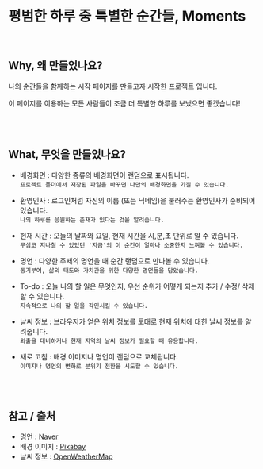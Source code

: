 # 평범한 하루 중 특별한 순간들, Moments

<br/>

## Why, 왜 만들었나요?

나의 순간들을 함께하는 시작 페이지를 만들고자 시작한 프로젝트 입니다.  

이 페이지를 이용하는 모든 사람들이 조금 더 특별한 하루를 보냈으면 좋겠습니다!

<br />
<br />

## What, 무엇을 만들었나요?
- 배경화면 : 다양한 종류의 배경화면이 랜덤으로 표시됩니다.  
`프로젝트 폴더에서 저장된 파일을 바꾸면 나만의 배경화면을 가질 수 있습니다.`

- 환영인사 : 로그인처럼 자신의 이름 (또는 닉네임)을 불러주는 환영인사가 준비되어 있습니다.  
`나의 하루를 응원하는 존재가 있다는 것을 알려줍니다.`

- 현재 시간 : 오늘의 날짜와 요일, 현재 시간을 시,분,초 단위로 알 수 있습니다.  
`무심코 지나칠 수 있었던 '지금'의 이 순간이 얼마나 소중한지 느껴볼 수 있습니다.`

- 명언 : 다양한 주제의 명언을 매 순간 랜덤으로 만나볼 수 있습니다.  
`동기부여, 삶의 태도와 가치관을 위한 다양한 명언들을 담았습니다.`

- To-do : 오늘 나의 할 일은 무엇인지, 우선 순위가 어떻게 되는지 추가 / 수정/ 삭제 할 수 있습니다.  
`지속적으로 나의 할 일을 각인시킬 수 있습니다.`

- 날씨 정보 : 브라우저가 얻은 위치 정보를 토대로 현재 위치에 대한 날씨 정보를 알려줍니다.  
`외출을 대비하거나 현재 지역의 날씨 정보가 필요할 때 유용합니다.`

- 새로 고침 : 배경 이미지나 명언이 랜덤으로 교체됩니다.  
`이미지나 명언의 변화로 분위기 전환을 시도할 수 있습니다.`

<br />
<br />

## 참고 / 출처
- 명언 : <a href="https://www.naver.com/" target="blank">Naver</a>
- 배경 이미지 : <a href="https://pixabay.com/" target="blank">Pixabay</a>
- 날씨 정보 : <a href="https://openweathermap.org/" target="blank">OpenWeatherMap</a>
